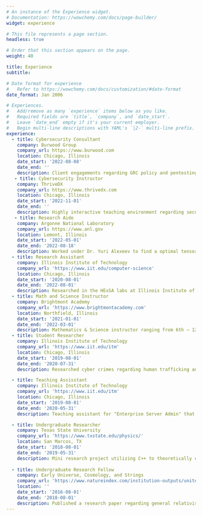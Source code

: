 ```yaml
---
# An instance of the Experience widget.
# Documentation: https://wowchemy.com/docs/page-builder/
widget: experience

# This file represents a page section.
headless: true

# Order that this section appears on the page.
weight: 40

title: Experience
subtitle:

# Date format for experience
#   Refer to https://wowchemy.com/docs/customization/#date-format
date_format: Jan 2006

# Experiences.
#   Add/remove as many `experience` items below as you like.
#   Required fields are `title`, `company`, and `date_start`.
#   Leave `date_end` empty if it's your current employer.
#   Begin multi-line descriptions with YAML's `|2-` multi-line prefix.
experience:
  - title: Cybersecurity Consultant 
    company: Burwood Group 
    company_url: https://www.burwood.com
    location: Chicago, Illinois
    date_start: '2022-08-08'
    date_end: ''
    description: Client engagements regarding GRC policy and pentesting engagements that range from healthcare, educational systems, and financial institutions. Conduct GRC guidelines according to frameworks such as NIST and conducting annual SRAs for various clients. Pentesting engagements include from wide variety of clients, utilizing BlackArch Linux to pentest servers, machines, and devices across external, internal, and web applications. This includes to consult, intergrate, and operate from a cybersecurity standpoint.
   - title: Cybersecurity Instructor
    company: ThriveDX
    company_url: https://www.thrivedx.com
    location: Chicago, Illinois
    date_start: '2022-11-01'
    date_end: ''
    description: Highly interactive teaching environment regarding security techniques andinformation systems controls to secure an enterprise infrastructure. This role required to be knowledgeable with basic cyber security principles. Remote cybersecurity instructor with varying courses such as ethical hacking, game theory, network security, python course, linux security, cloud security, and digital forensics incident response. Familiar with common security measures such as network access control, device control, whitening solutions, mail relay, endpoint protection solutions, IR/DR, and social engineering.
   - title: Research Aide 
    company: Argonne National Laboratory
    company_url: https://www.anl.gov
    location: Lemont, Illinois
    date_start: '2022-05-01'
    date_end: '2022-08-18'
    description: Worked under Dr. Yuri Alexeev to find a optimal tensor contraction on Argonne-developed tensor network quantum simulator QTensor. This invovles in developing a parallel optimizer written in Julia to find an optimal tensor contraction sequenes for large problems requiring running on Polaris and Aurora supercomputers. The overall goal is to find the optimal tensor contraction sequences for quantum supremacy Sycamore and QAOA quantum circuits to demonstrate quantum advantage. 
  - title: Research Assistant
    company: Illinois Institute of Technology
    company_url: 'https://www.iit.edu/computer-science'
    location: Chicago, Illinois
    date_start: '2020-08-01'
    date_end: '2022-08-01'
    description: Researched in the HExSA labs at Illinois Institute of Technology under the advisement of Dr. Kyle Hale. In the HExSA lab, the various reserach projects that I am invovled in are in regards to distributed computing, operating systems, and programming languages. I also work under Dr. Stefan Muller, where we utilized WCET (Worst Case Execution Time) such as OTAWA and RAML that analyzed ARM binaries with OCaml programs that effectively generates an approximation of code execution timing in higher level languages such as Python, C++, etc. This provides a cost effective way of looking at higher level lanuage's computation times without having to actually run them or have possible errors that may arise to be looked at manually that may end up saving costs. In addition, this included verfication of sequential and concurrent programs. This automation are comparable to manually checking each case inside OCaml programs and we are currently working on explaing this work for various programs. I am also running simulations using the Sniper platform for dynamic enivornments with remote cores as well as in edge computing cases where I am currently leveraging programming language techniques and using custom made virtual machines as a test bay to simulate a highly dynamic network. This consits of utilizing a custom interpreter with a stack machine to be able to calculate the cost in a real world scenario.  
  - title: Math and Science Instructor
    company: Brightmont Academy
    company_url: 'https://www.brightmontacademy.com'
    location: Northfield, Illinois 
    date_start: '2021-01-01'
    date_end: '2022-03-01'
    description: Mathematics & Science instructor ranging from 6th – 12th grade in a variety of classes. All classes were taught at an accredited academy in a private one-on-one setting. This also included writing reports on each student and making sure they were pacing on schedule in each topic with excellent understanding of the subject being instructed. Courses were taught in-person and remotely.  The course technology was completed through google meets and offered private tutoring in a one-on-one settings. The courses that were instructed are Algebra I, Algebra II, Honors Geometry, Pre-Calculus, AP Calculus, Environmental Science, Biology, AP Biology, AP Chemistry, and AP Physics.
  - title: Student Researcher
    company: Illinois Institute of Technology
    company_url: 'https://www.iit.edu/itm'
    location: Chicago, Illinois
    date_start: '2019-08-01'
    date_end: '2020-07-31'
    description: Researched cyber crimes regarding human trafficking and child predators analyzing their methods of encryption and steganography techniques to conduct their criminal activities under the advisement of Mr. Louis McHugh IV. Conducted a mini research project into supply chain attacks, where he conducted a case study into the various methodology that make a supply chain attack successful. This required analyzing a number of major cyber breaches from Equifax, Target, and various ATMs in Eastern Europe.

  - title: Teaching Assisstant
    company: Illinois Institute of Technology
    company_url: 'https://www.iit.edu/itm'
    location: Chicago, Illinois
    date_start: '2019-08-01'
    date_end: '2020-05-31'
    description: Teaching assistant for "Enterprise Server Admin" that involved grading, evaluating, and lecturing during the Spring of 2020. This role required him to be knowledgeable in Windows 2012/R2 servers. This included on how to set up, implementation, and troubleshoot the server. Taught the course when professor was unavailable, grade and evaluate student knowledge on different topics in the course, and overall offered services to ensure that each students succeed and understood each topic. Teaching assistant for, "Data Networks and the Internet" that involved grading, evaluating, and lecturing during the Fall 2020 and Spring 2020. This role required to be technically proficient in network design, theory, and implementation. This included an in depth knowledge of various network topologies, TCP/UDP ports, and the OSI model. Proctor exams and make 

  - title: Undergraduate Researcher
    company: Texas State University
    company_url: 'https://www.txstate.edu/physics/'
    location: San Marcos, TX
    date_start: '2018-08-01'
    date_end: '2019-05-31'
    description: Mini research project utilizing C++ to theoretically calculate and model the decay of cube satellites in the atmosphere. This resulted in constructing a GUI interface to make the program user friendly. This included having weekly meetings to discuss about the project and current astrophysics phenomenons that may have any affect on the cube satellites.
    
  - title: Undergraduate Research Fellow
    company: Early Universe, Cosmology, and Strings
    company_url: 'https://www.natureindex.com/institution-outputs/united-states-of-america-usa/early-universe-cosmology-and-strings-group-eucos-baylor-university/5bdb3c92119bee7e0268b336'
    location: ''
    date_start: '2016-08-01'
    date_end: '2018-08-01'
    description: Published a research paper regarding general relativist invariants of black holes, worm holes and the Alcubierre metric. Computer programming and direct mathematical analysis is applied. Utilize C++, Python, and analyzed FORTRAN code to complete our paper. Hand calculated tensors to make sure the computer code was giving the correct values. Utilized R to investigate the theory of negative probability and quasi-distributions.
---
```

